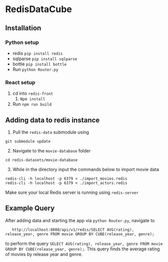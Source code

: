 # RedisDataCube

## Installation

### Python setup
- redis `pip install redis`
- sqlparse `pip install sqlparse`
- bottle `pip install bottle`
- Run `python Router.py`

### React setup
1. cd into `redis-front`
   1. `Npm install`
2. Run `npm run build`

## Adding data to redis instance

1. Pull the `redis-data` submodule using
```
git submodule update
```
2. Navigate to the `movie-database` folder
```
cd redis-datasets/movie-database
```
3. While in the directory input the commands below to import movie data

```console
redis-cli -h localhost -p 6379 < ./import_movies.redis
redis-cli -h localhost -p 6379 < ./import_actors.redis
```
Make sure your local Redis server is running using `redis-server`

## Example Query
After adding data and starting the app via `python Router.py`, navigate to
```
   http://localhost:8080/api/v1/redis/SELECT AVG(rating), release_year, genre FROM movie GROUP BY CUBE(release_year, genre);
```
to perform the query `SELECT AVG(rating), release_year, genre FROM movie GROUP BY CUBE(release_year, genre);`.
This query finds the average rating of movies by release year and genre.